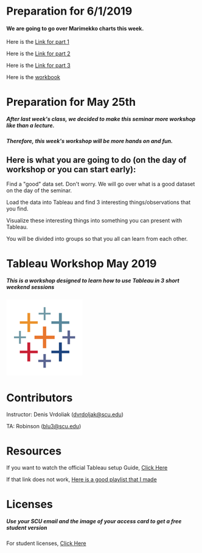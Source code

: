 # Preparation for 6/1/2019
#### We are going to go over Marimekko charts this week.
Here is the [Link for part 1](https://www.tableau.com/about/blog/2016/8/introduction-marimekko-chart-many-colors-and-many-names-58111)

Here is the [Link for part 2](https://www.tableau.com/about/blog/2016/8/how-build-marimekko-chart-tableau-58153?__src=liftigniter&__widget=blog-widget&li_source=LI&li_medium=blog-widget)

Here is the [Link for part 3](https://www.tableau.com/about/blog/2016/8/how-add-context-marimekko-charts-tableau-58154?__src=liftigniter&__widget=blog-widget&li_source=LI&li_medium=blog-widget)

Here is the [workbook](https://public.tableau.com/profile/jonathan.drummey?&_ga=2.30229046.806109763.1559356350-1267049494.1555799782#!/vizhome/marimekko-mosaicplottmp/DeptGender100bars)


# Preparation for May 25th
##### After last week's class, we decided to make this seminar more workshop like than a lecture.
##### Therefore, this week's workshop will be more hands on and fun.

## Here is what you are going to do (on the day of workshop or you can start early):
Find a "good" data set. Don't worry. We will go over what is a good dataset on the day of the seminar.

Load the data into Tableau and find 3 interesting things/observations that you find. 

Visualize these interesting things into something you can present with Tableau. 

You will be divided into groups so that you all can learn from each other. 

# Tableau Workshop May 2019 
##### This is a workshop designed to learn how to use Tableau in 3 short weekend sessions
![](image/T_logo.png)

# Contributors 
Instructor: Denis Vrdoliak  (dvrdoljak@scu.edu)

TA: Robinson (blu3@scu.edu)

# Resources
If you want to watch the official Tableau setup Guide, [Click Here](https://www.tableau.com/learn/tutorials/on-demand/getting-started?product=tableau_desktop%2Btableau_prep&version=tableau_desktop_2019_1%2Btableau_prep_2019_1_2&topic=getting_started)

If that link does not work, [Here is a good playlist that I made](https://www.youtube.com/playlist?list=PLvYA_cbh9AuFOyW6CgATIGdOQld4PAhGG)

# Licenses
##### Use your SCU email and the image of your access card to get a free student version

For student licenses, [Click Here](https://www.tableau.com/academic/students)







